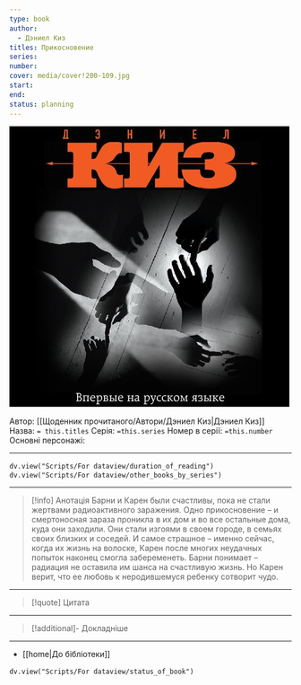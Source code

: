 ```yaml
---
type: book
author:
  - Дэниел Киз
titles: Прикосновение
series:
number:
cover: media/cover!200-109.jpg
start:
end:
status: planning
---
```

![cover|200](media/cover!200-109.jpg)

Автор: [[Щоденник прочитаного/Автори/Дэниел Киз|Дэниел Киз]]
Назва: `= this.titles`
Серія:  `=this.series`
Номер в серії: `=this.number`
Основні персонажі:

---
```dataviewjs
dv.view("Scripts/For dataview/duration_of_reading")
dv.view("Scripts/For dataview/other_books_by_series")
```

---
>[!info] Анотація
>Барни и Карен были счастливы, пока не стали жертвами радиоактивного заражения. Одно прикосновение – и смертоносная зараза проникла в их дом и во все остальные дома, куда они заходили. Они стали изгоями в своем городе, в семьях своих близких и соседей. И самое страшное – именно сейчас, когда их жизнь на волоске, Карен после многих неудачных попыток наконец смогла забеременеть. Барни понимает – радиация не оставила им шанса на счастливую жизнь. Но Карен верит, что ее любовь к неродившемуся ребенку сотворит чудо.
___

>[!quote] Цитата

---
>[!additional]- Докладніше

---

- [[home|До бібліотеки]]

```dataviewjs
dv.view("Scripts/For dataview/status_of_book")
```